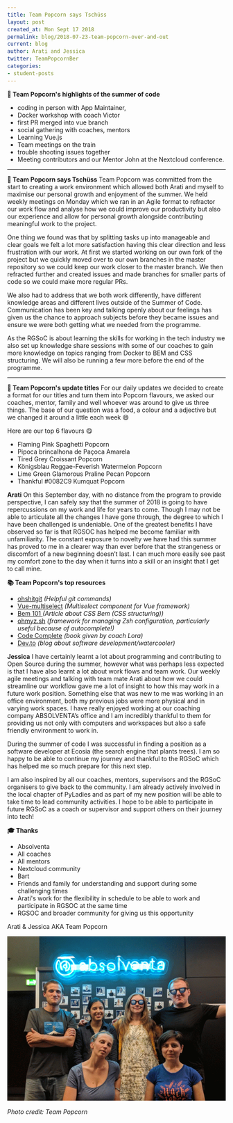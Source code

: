 ```yaml
---
title: Team Popcorn says Tschüss
layout: post
created_at: Mon Sept 17 2018
permalink: blog/2018-07-23-team-popcorn-over-and-out
current: blog
author: Arati and Jessica
twitter: TeamPopcornBer
categories: 
- student-posts
---
```


**:dizzy: Team Popcorn's highlights of the summer of code**

- coding in person with App Maintainer, 
- Docker workshop with coach Victor
- first PR merged into vue branch 
- social gathering with coaches, mentors
- Learning Vue.js
- Team meetings on the train
- trouble shooting issues together
- Meeting contributors and our Mentor John at the Nextcloud conference.

***

**:wave: Team Popcorn says Tschüss**
Team Popcorn was committed from the start to creating a work environment which allowed both Arati and myself to maximise our personal growth and enjoyment of the summer. We held weekly meetings on Monday which we ran in an Agile format to refractor our work flow and analyse how we could improve our productivity but also our experience and allow for personal growth alongside contributing meaningful work to the project. 

One thing we found was that by splitting tasks up into manageable and clear goals we felt a lot more satisfaction having this clear direction and less frustration with our work. At first we started working on our own fork of the project but we quickly moved over to our own branches in the master repository so we could keep our work closer to the master branch. We then refracted further and created issues and made branches for smaller parts of code so we could make more regular PRs.

We also had to address that we both work differently, have different knowledge areas and different lives outside of the Summer of Code. Communication has been key and talking openly about our feelings has given us the chance to approach subjects before they became issues and ensure we were both getting what we needed from the programme.

As the RGSoC is about learning the skills for working in the tech industry we also set up knowledge share sessions with some of our coaches to gain more knowledge on topics ranging from Docker to BEM and CSS structuring. We will also be running a few more before the end of the programme.


***

**:popcorn: Team Popcorn's update titles**
For our daily updates we decided to create a format for our titles and turn them into Popcorn flavours, we asked our coaches, mentor, family and well whoever was around to give us three things. The base of our question was a food, a colour and a adjective but we changed it around a little each week :smile:

Here are our top 6 flavours :yum:

- Flaming Pink Spaghetti Popcorn
- Pipoca brincalhona de Paçoca Amarela
- Tired Grey Croissant Popcorn
- Königsblau Reggae-Feverish Watermelon Popcorn
- Lime Green Glamorous Praline Pecan Popcorn
- Thankful #0082C9 Kumquat Popcorn

**Arati**
On this September day, with no distance from the program to provide perspective, I can safely say that the summer of 2018 is going to have repercussions on my work and life for years to come. Though I may not be able to articulate all the changes I have gone through, the degree to which I have been challenged is undeniable. One of the greatest benefits I have observed so far is that RGSOC has helped me become familiar with unfamiliarity. The constant exposure to novelty we have had this summer has proved to me in a clearer way than ever before that the strangeness or discomfort of a new beginning doesn’t last. I can much more easily see past my comfort zone to the day when it turns into a skill or an insight that I get to call mine.


**:books: Team Popcorn's top resources**
- [ohshitgit](http://ohshitgit.com/) *(Helpful git commands)*
- [Vue-multiselect](https://vue-multiselect.js.org/) *(Multiselect component for Vue framework)*
- [Bem 101 ](https://css-tricks.com/bem-101/) *(Article about CSS Bem (CSS structuring))*
- [ ohmyz.sh](https://ohmyz.sh/) *(framework for managing Zsh configuration, particularly useful because of autocomplete!)*
- [Code Complete](https://en.wikipedia.org/wiki/Code_Complete) *(book given by coach Lora)*
- [Dev.to](https://dev.to/) *(blog about software development/watercooler)*


**Jessica**
I have certainly learnt a lot about programming and contributing to Open Source during the summer, however what was perhaps less expected is that I have also learnt a lot about work flows and team work. Our weekly agile meetings and talking with team mate Arati about how we could streamline our workflow gave me a lot of insight to how this may work in a future work position. Something else that was new to me was working in an office environment, both my previous jobs were more physical and in varying work spaces. I have really enjoyed working at our coaching company ABSOLVENTA’s office and I am incredibly thankful to them for providing us not only with computers and workspaces but also a safe friendly environment to work in.

During the summer of code I was successful in finding a position as a software developer at Ecosia (the search engine that plants trees). I am so happy to be able to continue my journey and thankful to the RGSoC which has helped me so much prepare for this next step.

I am also inspired by all our coaches, mentors, supervisors and the RGSoC organisers to give back to the community. I am already actively involved in the local chapter of PyLadies and as part of my new position will be able to take time to lead community activities. I hope to be able to participate in future RGSoC as a coach or supervisor and support others on their journey into tech!

**:mortar_board: Thanks**
- Absolventa
- All coaches
- All mentors
- Nextcloud community
- Bart
- Friends and family for understanding and support during some challenging times
- Arati's work for the flexibility in schedule to be able to work and participate in RGSOC at the same time
- RGSOC and broader community for giving us this opportunity

Arati & Jessica AKA Team Popcorn


![Team Popcorn](/img/blog/2018/rgsoc-2018-17-09-team-popcorn.gif)
<div class="image-credits"><em>Photo credit: Team Popcorn</em></div>






